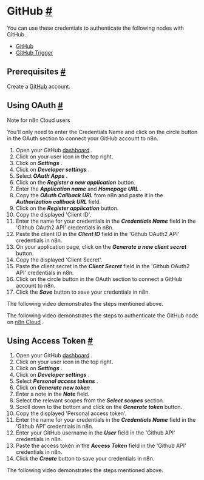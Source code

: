 


 GitHub
 [#](#github "Permanent link")
=======================================



 You can use these credentials to authenticate the following nodes with GitHub.
 


* [GitHub](/integrations/builtin/app-nodes/n8n-nodes-base.github/)
* [GitHub Trigger](/integrations/builtin/trigger-nodes/n8n-nodes-base.githubtrigger/)



 Prerequisites
 [#](#prerequisites "Permanent link")
-----------------------------------------------------



 Create a
 [GitHub](https://github.com/) 
 account.
 



 Using OAuth
 [#](#using-oauth "Permanent link")
-------------------------------------------------




 Note for n8n Cloud users
 



 You'll only need to enter the Credentials Name and click on the circle button in the OAuth section to connect your GitHub account to n8n.
 



1. Open your GitHub
 [dashboard](https://github.com) 
 .
2. Click on your user icon in the top right.
3. Click on
 ***Settings***
 .
4. Click on
 ***Developer settings***
 .
5. Select
 ***OAuth Apps***
 .
6. Click on the
 ***Register a new application***
 button.
7. Enter the
 ***Application name***
 and
 ***Homepage URL***
 .
8. Copy the
 ***OAuth Callback URL***
 from n8n and paste it in the
 ***Authorization callback URL***
 field.
9. Click on the
 ***Register application***
 button.
10. Copy the displayed 'Client ID'.
11. Enter the name for your credentials in the
 ***Credentials Name***
 field in the 'Github OAuth2 API' credentials in n8n.
12. Paste the client ID in the
 ***Client ID***
 field in the 'Github OAuth2 API' credentials in n8n.
13. On your application page, click on the
 ***Generate a new client secret***
 button.
14. Copy the displayed 'Client Secret'.
15. Paste the client secret in the
 ***Client Secret***
 field in the 'Github OAuth2 API' credentials in n8n.
16. Click on the circle button in the OAuth section to connect a GitHub account to n8n.
17. Click the
 ***Save***
 button to save your credentials in n8n.



 The following video demonstrates the steps mentioned above.
 







 The following video demonstrates the steps to authenticate the GitHub node on
 [n8n Cloud](https://n8n.io/cloud/) 
 .
 







 Using Access Token
 [#](#using-access-token "Permanent link")
---------------------------------------------------------------


1. Open your GitHub
 [dashboard](https://github.com) 
 .
2. Click on your user icon in the top right.
3. Click on
 ***Settings***
 .
4. Click on
 ***Developer settings***
 .
5. Select
 ***Personal access tokens***
 .
6. Click on
 ***Generate new token***
 .
7. Enter a note in the
 ***Note***
 field.
8. Select the relevant scopes from the
 ***Select scopes***
 section.
9. Scroll down to the bottom and click on the
 ***Generate token***
 button.
10. Copy the displayed 'Personal access token'.
11. Enter the name for your credentials in the
 ***Credentials Name***
 field in the 'Github API' credentials in n8n.
12. Enter your GitHub username in the
 ***User***
 field in the 'Github API' credentials in n8n.
13. Paste the access token in the
 ***Access Token***
 field in the 'Github API' credentials in n8n.
14. Click the
 ***Create***
 button to save your credentials in n8n.



 The following video demonstrates the steps mentioned above.
 








